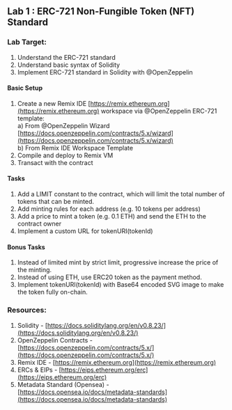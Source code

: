 ## Lab 1 : ERC-721 Non-Fungible Token (NFT) Standard

### Lab Target:
1. Understand the ERC-721 standard
2. Understand basic syntax of Solidity
3. Implement ERC-721 standard in Solidity with @OpenZeppelin

#### Basic Setup
1. Create a new Remix IDE [https://remix.ethereum.org](https://remix.ethereum.org) workspace via @OpenZeppelin ERC-721 template:  
  a) From @OpenZeppelin Wizard [https://docs.openzeppelin.com/contracts/5.x/wizard](https://docs.openzeppelin.com/contracts/5.x/wizard)  
  b) From Remix IDE Workspace Template
2. Compile and deploy to Remix VM
3. Transact with the contract

#### Tasks
1. Add a LIMIT constant to the contract, which will limit the total number of tokens that can be minted.
2. Add minting rules for each address (e.g. 10 tokens per address)
3. Add a price to mint a token (e.g. 0.1 ETH) and send the ETH to the contract owner
4. Implement a custom URL for tokenURI(tokenId)

#### Bonus Tasks
1. Instead of limited mint by strict limit, progressive increase the price of the minting.
2. Instead of using ETH, use ERC20 token as the payment method.
3. Implement tokenURI(tokenId) with Base64 encoded SVG image to make the token fully on-chain.


### Resources:
1. Solidity - [https://docs.soliditylang.org/en/v0.8.23/](https://docs.soliditylang.org/en/v0.8.23/)
2. OpenZeppelin Contracts - [https://docs.openzeppelin.com/contracts/5.x/](https://docs.openzeppelin.com/contracts/5.x/)
3. Remix IDE - [https://remix.ethereum.org](https://remix.ethereum.org)
4. ERCs & EIPs - [https://eips.ethereum.org/erc](https://eips.ethereum.org/erc)
5. Metadata Standard (Opensea) - [https://docs.opensea.io/docs/metadata-standards](https://docs.opensea.io/docs/metadata-standards)

